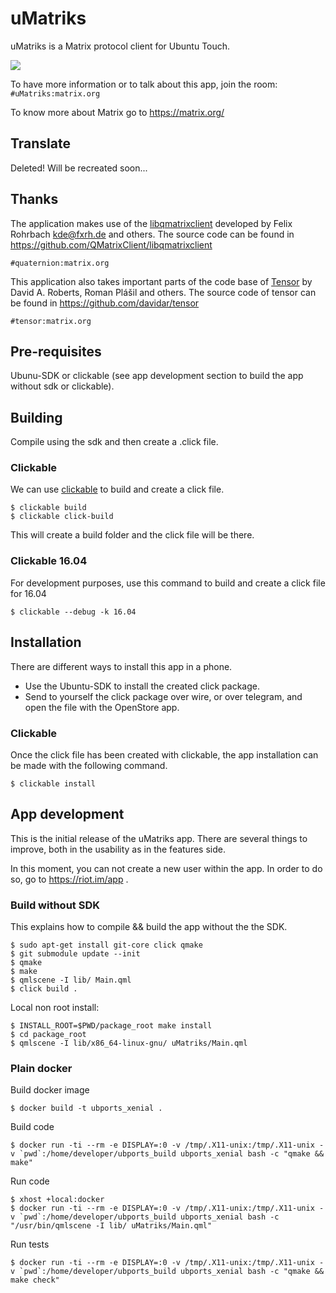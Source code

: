 # uMatriks
uMatriks is a Matrix protocol client for Ubuntu Touch.

![](uMatriks/logo.png)

To have more information or to talk about this app, join the room:
`#uMatriks:matrix.org`

To know more about Matrix go to https://matrix.org/

## Translate
Deleted! Will be recreated soon...

## Thanks

The application makes use of the [libqmatrixclient](https://matrix.org/docs/projects/sdk/libqmatrixclient.html "libqmatrixclient") developed by Felix Rohrbach kde@fxrh.de and others. The source code can be found in https://github.com/QMatrixClient/libqmatrixclient

`#quaternion:matrix.org`

This application also takes important parts of the code base of [Tensor](https://matrix.org/docs/projects/client/tensor.html "Tensor") by David A. Roberts, Roman Plášil and others. The source code of tensor can be found in https://github.com/davidar/tensor

`#tensor:matrix.org`

## Pre-requisites
Ubunu-SDK or clickable (see app development section to build the app without sdk or clickable).

## Building
Compile using the sdk and then create a .click file.

### Clickable
We can use [clickable](https://docs.ubports.com/en/latest/appdev/index.html#clickable 'clickable') to build and create a click file.

    $ clickable build
    $ clickable click-build

This will create a build folder and the click file will be there.

### Clickable 16.04
For development purposes, use this command to build and create a click file for 16.04

    $ clickable --debug -k 16.04


## Installation
There are different ways to install this app in a phone.

- Use the Ubuntu-SDK to install the created click package.
- Send to yourself the click package over wire, or over telegram, and open the file with the OpenStore app.

### Clickable
Once the click file has been created with clickable, the app installation can be made with the following command.

    $ clickable install

## App development
This is the initial release of the uMatriks app. There are several things to improve, both in the usability as in the features side.

In this moment, you can not create a new user within the app. In order to do so, go to https://riot.im/app .

### Build without SDK
This explains how to compile && build the app without the the SDK.

    $ sudo apt-get install git-core click qmake
    $ git submodule update --init
    $ qmake
    $ make
    $ qmlscene -I lib/ Main.qml
    $ click build .

Local non root install:

    $ INSTALL_ROOT=$PWD/package_root make install
    $ cd package_root
    $ qmlscene -I lib/x86_64-linux-gnu/ uMatriks/Main.qml

### Plain docker

Build docker image

    $ docker build -t ubports_xenial .

Build code

    $ docker run -ti --rm -e DISPLAY=:0 -v /tmp/.X11-unix:/tmp/.X11-unix -v `pwd`:/home/developer/ubports_build ubports_xenial bash -c "qmake && make"

Run code

    $ xhost +local:docker
    $ docker run -ti --rm -e DISPLAY=:0 -v /tmp/.X11-unix:/tmp/.X11-unix -v `pwd`:/home/developer/ubports_build ubports_xenial bash -c "/usr/bin/qmlscene -I lib/ uMatriks/Main.qml"

Run tests

    $ docker run -ti --rm -e DISPLAY=:0 -v /tmp/.X11-unix:/tmp/.X11-unix -v `pwd`:/home/developer/ubports_build ubports_xenial bash -c "qmake && make check"
